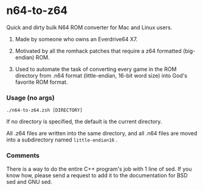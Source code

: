 # n64-to-z64
Quick and dirty bulk N64 ROM converter for Mac and Linux users.

1. Made by someone who owns an Everdrive64 X7.

2. Motivated by all the romhack patches that require a z64 formatted (big-endian)
   ROM.

4. Used to automate the task of converting every game in the ROM directory from
   .n64 format (little-endian, 16-bit word size) into God's favorite ROM format.

### Usage (no args)
```
./n64-to-z64.zsh [DIRECTORY]
```
If no directory is specified, the default is the current directory.

All .z64 files are written into the same directory, and all .n64 files are moved
into a subdirectory named ```little-endian16``` .

### Comments
There is a way to do the entire C++ program's job with 1 line of sed. If you know
how, please send a request to add it to the documentation for BSD sed and GNU
sed.
